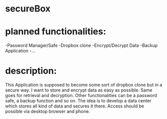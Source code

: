 # secureBox

# planned functionalities:
-Password Manager/Safe
-Dropbox clone
-Encrypt/Decrypt Data
-Backup Application
-...

# description:
This Application is supposed to become some sort of dropbox clone but in a secure way. I want to store and encrypt data as easy as possible. Same goes for retrieval and decryption. Other functionalities can be a password safe, a backup function and so on. The idea is to develop a data center which stores all kind of data and secures it there. Access should be possible via desktop browser and phone. 

